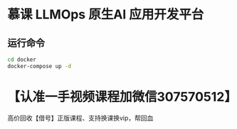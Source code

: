 # 慕课 LLMOps 原生AI 应用开发平台

## 运行命令

```bash
cd docker
docker-compose up -d
```

#  【认准一手视频课程加微信307570512】
高价回收【借号】正版课程、支持换课换vip，帮回血